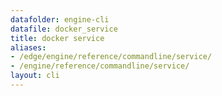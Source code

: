 ```yaml
---
datafolder: engine-cli
datafile: docker_service
title: docker service
aliases:
- /edge/engine/reference/commandline/service/
- /engine/reference/commandline/service/
layout: cli
---
```


<!--
此页面是根据 Docker 源代码自动生成的。如果您想建议更改此处显示的文本，请在 GitHub 上的源代码仓库中打开一个工单或拉取请求：

https://github.com/docker/cli
-->
